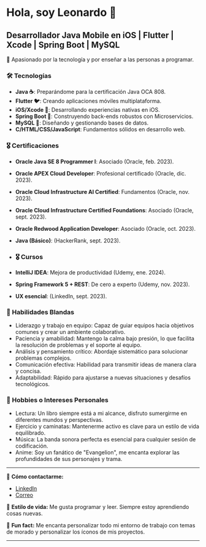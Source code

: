 # Hola, soy Leonardo 👋

## Desarrollador Java Mobile en iOS | Flutter | Xcode | Spring Boot | MySQL

🔮 Apasionado por la tecnología y por enseñar a las personas a programar.

### 🛠 Tecnologías
- **Java ☕**: Preparándome para la certificación Java OCA 808.
- **Flutter 🐦**: Creando aplicaciones móviles multiplataforma.
- **iOS/Xcode 🍏**: Desarrollando experiencias nativas en iOS.
- **Spring Boot 🌱**: Construyendo back-ends robustos con Microservicios.
- **MySQL 🐬**: Diseñando y gestionando bases de datos.
- **C/HTML/CSS/JavaScript**: Fundamentos sólidos en desarrollo web.

### 🎖 Certificaciones 
- **Oracle Java SE 8 Programmer I**: Asociado (Oracle, feb. 2023).
- **Oracle APEX Cloud Developer**: Profesional certificado (Oracle, dic. 2023).
- **Oracle Cloud Infrastructure AI Certified**: Fundamentos (Oracle, nov. 2023).
- **Oracle Cloud Infrastructure Certified Foundations**: Asociado (Oracle, sept. 2023).
- **Oracle Redwood Application Developer**: Asociado (Oracle, oct. 2023).
- **Java (Básico)**: (HackerRank, sept. 2023).
  
- ### 🎖 Cursos
- **IntelliJ IDEA**: Mejora de productividad (Udemy, ene. 2024).
- **Spring Framework 5 + REST**: De cero a experto (Udemy, nov. 2023).
- **UX esencial**: (LinkedIn, sept. 2023).

### 💼 Habilidades Blandas
- Liderazgo y trabajo en equipo: Capaz de guiar equipos hacia objetivos comunes y crear un ambiente colaborativo.
- Paciencia y amabilidad: Mantengo la calma bajo presión, lo que facilita la resolución de problemas y el soporte al equipo.
- Análisis y pensamiento crítico: Abordaje sistemático para solucionar problemas complejos.
- Comunicación efectiva: Habilidad para transmitir ideas de manera clara y concisa.
- Adaptabilidad: Rápido para ajustarse a nuevas situaciones y desafíos tecnológicos.

### 🎈 Hobbies o Intereses Personales
- Lectura: Un libro siempre está a mi alcance, disfruto sumergirme en diferentes mundos y perspectivas.
- Ejercicio y caminatas: Mantenerme activo es clave para un estilo de vida equilibrado.
- Música: La banda sonora perfecta es esencial para cualquier sesión de codificación.
- Anime: Soy un fanático de "Evangelion", me encanta explorar las profundidades de sus personajes y trama.

---

🔗 **Cómo contactarme:**
- [LinkedIn](www.linkedin.com/in/leonardo-vargas-olvera-backendjr78936)
- [Correo](mailto:leonardo.vargas.ulsa@gmail.com)

💜 **Estilo de vida:** Me gusta programar y leer. Siempre estoy aprendiendo cosas nuevas.

👾 **Fun fact:** Me encanta personalizar todo mi entorno de trabajo con temas de morado y personalizar los íconos de mis proyectos.

---



